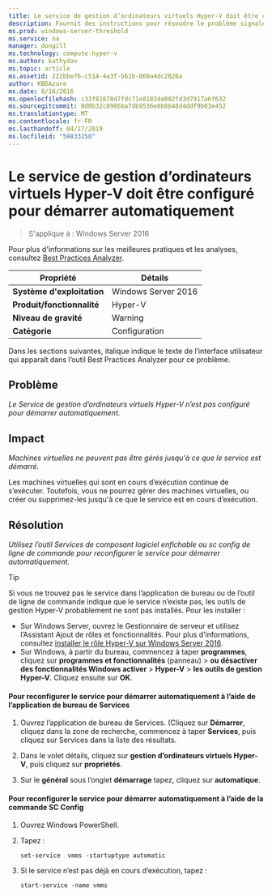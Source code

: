 ```yaml
---
title: Le service de gestion d’ordinateurs virtuels Hyper-V doit être configuré pour démarrer automatiquement
description: Fournit des instructions pour résoudre le problème signalé par cette règle de Best Practices Analyzer.
ms.prod: windows-server-threshold
ms.service: na
manager: dongill
ms.technology: compute-hyper-v
ms.author: kathydav
ms.topic: article
ms.assetid: 222bbe76-c514-4a3f-b61b-860a4dc2826a
author: KBDAzure
ms.date: 8/16/2016
ms.openlocfilehash: c33f81678d7fdc71e81834a002fd3d7917a6f632
ms.sourcegitcommit: 0d0b32c8986ba7db9536e0b8648d4ddf9b03e452
ms.translationtype: MT
ms.contentlocale: fr-FR
ms.lasthandoff: 04/17/2019
ms.locfileid: "59833250"
---
```

# <a name="the-hyper-v-virtual-machine-management-service-should-be-configured-to-start-automatically"></a>Le service de gestion d’ordinateurs virtuels Hyper-V doit être configuré pour démarrer automatiquement

>S'applique à : Windows Server 2016

Pour plus d'informations sur les meilleures pratiques et les analyses, consultez [Best Practices Analyzer](https://go.microsoft.com/fwlink/?LinkId=122786).  
  
|Propriété|Détails|  
|-|-|  
|**Système d'exploitation**|Windows Server 2016|  
|**Produit/fonctionnalité**|Hyper-V|  
|**Niveau de gravité**|Warning|  
|**Catégorie**|Configuration|  

Dans les sections suivantes, italique indique le texte de l’interface utilisateur qui apparaît dans l’outil Best Practices Analyzer pour ce problème.

## <a name="issue"></a>Problème  
  
*Le Service de gestion d’ordinateurs virtuels Hyper-V n’est pas configuré pour démarrer automatiquement.*  
  
## <a name="impact"></a>Impact  
  
*Machines virtuelles ne peuvent pas être gérés jusqu'à ce que le service est démarré.*  
  
Les machines virtuelles qui sont en cours d’exécution continue de s’exécuter. Toutefois, vous ne pourrez gérer des machines virtuelles, ou créer ou supprimez-les jusqu'à ce que le service est en cours d’exécution.  
  
## <a name="resolution"></a>Résolution  
  
*Utilisez l’outil Services de composant logiciel enfichable ou sc config de ligne de commande pour reconfigurer le service pour démarrer automatiquement.*  
  
> [!TIP]  
> Si vous ne trouvez pas le service dans l’application de bureau ou de l’outil de ligne de commande indique que le service n’existe pas, les outils de gestion Hyper-V probablement ne sont pas installés. Pour les installer :  
>   
> - Sur Windows Server, ouvrez le Gestionnaire de serveur et utilisez l’Assistant Ajout de rôles et fonctionnalités. Pour plus d’informations, consultez [installer le rôle Hyper-V sur Windows Server 2016](../get-started/Install-the-Hyper-V-role-on-Windows-Server.md).  
> - Sur Windows, à partir du bureau, commencez à taper **programmes**, cliquez sur **programmes et fonctionnalités** (panneau) > **ou désactiver des fonctionnalités Windows activer**  >   **Hyper-V** > **les outils de gestion Hyper-V**. Cliquez ensuite sur **OK**.  
  
#### <a name="to-reconfigure-the-service-to-start-automatically-using-the-services-desktop-app"></a>Pour reconfigurer le service pour démarrer automatiquement à l’aide de l’application de bureau de Services  
  
1.  Ouvrez l’application de bureau de Services. (Cliquez sur **Démarrer**, cliquez dans la zone de recherche, commencez à taper **Services**, puis cliquez sur Services dans la liste des résultats.  
  
2.  Dans le volet détails, cliquez sur **gestion d’ordinateurs virtuels Hyper-V**, puis cliquez sur **propriétés**.  
  
3.  Sur le **général** sous l’onglet **démarrage** tapez, cliquez sur **automatique**.  
  
#### <a name="to-reconfigure-the-service-to-start-automatically-using-the-sc-config-command"></a>Pour reconfigurer le service pour démarrer automatiquement à l’aide de la commande SC Config  
  
1.  Ouvrez Windows PowerShell.  
  
2.  Tapez :  
  
    ```  
    set-service  vmms -startuptype automatic  
    ```  
  
3.  Si le service n’est pas déjà en cours d’exécution, tapez :  
  
    ```  
    start-service -name vmms  
    ```  
  



